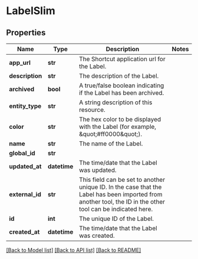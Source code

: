 # LabelSlim

## Properties
Name | Type | Description | Notes
------------ | ------------- | ------------- | -------------
**app_url** | **str** | The Shortcut application url for the Label. | 
**description** | **str** | The description of the Label. | 
**archived** | **bool** | A true/false boolean indicating if the Label has been archived. | 
**entity_type** | **str** | A string description of this resource. | 
**color** | **str** | The hex color to be displayed with the Label (for example, \&quot;#ff0000\&quot;). | 
**name** | **str** | The name of the Label. | 
**global_id** | **str** |  | 
**updated_at** | **datetime** | The time/date that the Label was updated. | 
**external_id** | **str** | This field can be set to another unique ID. In the case that the Label has been imported from another tool, the ID in the other tool can be indicated here. | 
**id** | **int** | The unique ID of the Label. | 
**created_at** | **datetime** | The time/date that the Label was created. | 

[[Back to Model list]](../README.md#documentation-for-models) [[Back to API list]](../README.md#documentation-for-api-endpoints) [[Back to README]](../README.md)

